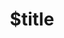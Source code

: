 ---
title: $title
second_title: Aspose.PDF for .NET API Reference
description: $description
type: docs
weight: $weight
url: /net/$ref/
---